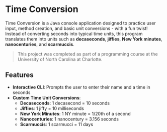 # Time Conversion 
Time Conversion is a Java console application designed to practice user input, method creation, and basic unit conversions - with a fun twist! Instead of converting seconds into typical time units, this program translates them into units such as **decaseconds**, **jiffies**, **New York minutes**, **nanocenturies**, and **scarmuccis**. 
> This project was completed as part of a programming course at the University of North Carolina at Charlotte.

## Features 
- **Interactive CLI**: Prompts the user to enter their name and a time in seconds
- **Custom Time Unit Conversions**:
  - **Decaseconds**: 1 decasecond = 10 seconds
  - **Jiffies**: 1 jiffy = 10 milliseconds
  - **New York Minutes**: 1 NY minute = 1/20th of a second
  - **Nanocenturies**: 1 nanocentury = 3.156 seconds
  - **Scarmuccis**: 1 scarmucci = 11 days
